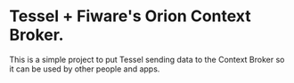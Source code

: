 # Tessel + Fiware's Orion Context Broker.

This is a simple project to put Tessel sending data to the Context Broker so it can be used by other people and apps.

